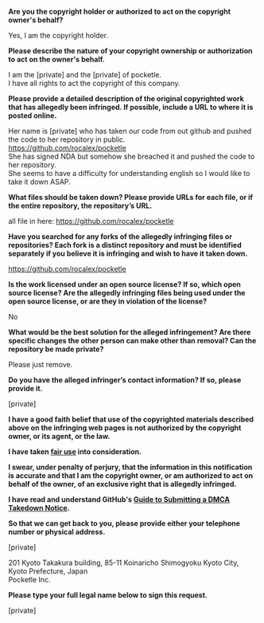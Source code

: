 **Are you the copyright holder or authorized to act on the copyright owner's behalf?**

Yes, I am the copyright holder.

**Please describe the nature of your copyright ownership or authorization to act on the owner's behalf.**

I am the [private] and the [private] of pocketle.   
I have all rights to act the copyright of this company.

**Please provide a detailed description of the original copyrighted work that has allegedly been infringed. If possible, include a URL to where it is posted online.**

Her name is [private] who has taken our code from out github and pushed the code to her repository in public.  
https://github.com/rocalex/pocketle  
She has signed NDA but somehow she breached it and pushed the code to her repository.  
She seems to have a difficulty for understanding english so I would like to take it down ASAP.

**What files should be taken down? Please provide URLs for each file, or if the entire repository, the repository’s URL.**

all file in here: https://github.com/rocalex/pocketle

**Have you searched for any forks of the allegedly infringing files or repositories? Each fork is a distinct repository and must be identified separately if you believe it is infringing and wish to have it taken down.**

https://github.com/rocalex/pocketle

**Is the work licensed under an open source license? If so, which open source license? Are the allegedly infringing files being used under the open source license, or are they in violation of the license?**

No

**What would be the best solution for the alleged infringement? Are there specific changes the other person can make other than removal? Can the repository be made private?**

Please just remove.

**Do you have the alleged infringer’s contact information? If so, please provide it.**

[private]

**I have a good faith belief that use of the copyrighted materials described above on the infringing web pages is not authorized by the copyright owner, or its agent, or the law.**

**I have taken <a href="https://www.lumendatabase.org/topics/22">fair use</a> into consideration.**

**I swear, under penalty of perjury, that the information in this notification is accurate and that I am the copyright owner, or am authorized to act on behalf of the owner, of an exclusive right that is allegedly infringed.**

**I have read and understand GitHub's <a href="https://docs.github.com/articles/guide-to-submitting-a-dmca-takedown-notice/">Guide to Submitting a DMCA Takedown Notice</a>.**

**So that we can get back to you, please provide either your telephone number or physical address.**

[private]

201 Kyoto Takakura building, 85-11 Koinaricho Shimogyoku Kyoto City, Kyoto Prefecture, Japan  
Pocketle Inc.

**Please type your full legal name below to sign this request.**

[private]
